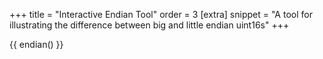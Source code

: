 +++
title = "Interactive Endian Tool"
order = 3
[extra]
snippet = "A tool for illustrating the difference between big and little endian uint16s"
+++

{{ endian() }}